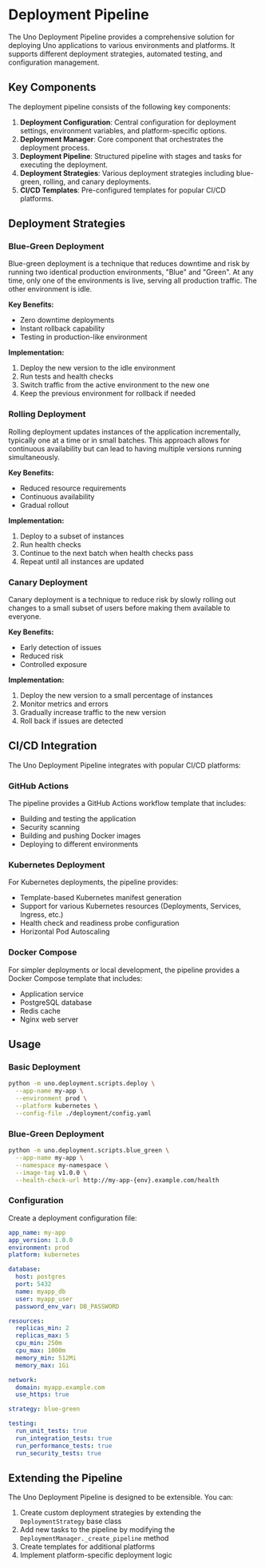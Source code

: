 # Deployment Pipeline

The Uno Deployment Pipeline provides a comprehensive solution for deploying Uno applications to various environments and platforms. It supports different deployment strategies, automated testing, and configuration management.

## Key Components

The deployment pipeline consists of the following key components:

1. **Deployment Configuration**: Central configuration for deployment settings, environment variables, and platform-specific options.
2. **Deployment Manager**: Core component that orchestrates the deployment process.
3. **Deployment Pipeline**: Structured pipeline with stages and tasks for executing the deployment.
4. **Deployment Strategies**: Various deployment strategies including blue-green, rolling, and canary deployments.
5. **CI/CD Templates**: Pre-configured templates for popular CI/CD platforms.

## Deployment Strategies

### Blue-Green Deployment

Blue-green deployment is a technique that reduces downtime and risk by running two identical production environments, "Blue" and "Green". At any time, only one of the environments is live, serving all production traffic. The other environment is idle.

**Key Benefits:**
- Zero downtime deployments
- Instant rollback capability
- Testing in production-like environment

**Implementation:**
1. Deploy the new version to the idle environment
2. Run tests and health checks
3. Switch traffic from the active environment to the new one
4. Keep the previous environment for rollback if needed

### Rolling Deployment

Rolling deployment updates instances of the application incrementally, typically one at a time or in small batches. This approach allows for continuous availability but can lead to having multiple versions running simultaneously.

**Key Benefits:**
- Reduced resource requirements
- Continuous availability
- Gradual rollout

**Implementation:**
1. Deploy to a subset of instances
2. Run health checks
3. Continue to the next batch when health checks pass
4. Repeat until all instances are updated

### Canary Deployment

Canary deployment is a technique to reduce risk by slowly rolling out changes to a small subset of users before making them available to everyone.

**Key Benefits:**
- Early detection of issues
- Reduced risk
- Controlled exposure

**Implementation:**
1. Deploy the new version to a small percentage of instances
2. Monitor metrics and errors
3. Gradually increase traffic to the new version
4. Roll back if issues are detected

## CI/CD Integration

The Uno Deployment Pipeline integrates with popular CI/CD platforms:

### GitHub Actions

The pipeline provides a GitHub Actions workflow template that includes:
- Building and testing the application
- Security scanning
- Building and pushing Docker images
- Deploying to different environments

### Kubernetes Deployment

For Kubernetes deployments, the pipeline provides:
- Template-based Kubernetes manifest generation
- Support for various Kubernetes resources (Deployments, Services, Ingress, etc.)
- Health check and readiness probe configuration
- Horizontal Pod Autoscaling

### Docker Compose

For simpler deployments or local development, the pipeline provides a Docker Compose template that includes:
- Application service
- PostgreSQL database
- Redis cache
- Nginx web server

## Usage

### Basic Deployment

```bash
python -m uno.deployment.scripts.deploy \
  --app-name my-app \
  --environment prod \
  --platform kubernetes \
  --config-file ./deployment/config.yaml
```

### Blue-Green Deployment

```bash
python -m uno.deployment.scripts.blue_green \
  --app-name my-app \
  --namespace my-namespace \
  --image-tag v1.0.0 \
  --health-check-url http://my-app-{env}.example.com/health
```

### Configuration

Create a deployment configuration file:

```yaml
app_name: my-app
app_version: 1.0.0
environment: prod
platform: kubernetes

database:
  host: postgres
  port: 5432
  name: myapp_db
  user: myapp_user
  password_env_var: DB_PASSWORD

resources:
  replicas_min: 2
  replicas_max: 5
  cpu_min: 250m
  cpu_max: 1000m
  memory_min: 512Mi
  memory_max: 1Gi

network:
  domain: myapp.example.com
  use_https: true

strategy: blue-green

testing:
  run_unit_tests: true
  run_integration_tests: true
  run_performance_tests: true
  run_security_tests: true
```

## Extending the Pipeline

The Uno Deployment Pipeline is designed to be extensible. You can:

1. Create custom deployment strategies by extending the `DeploymentStrategy` base class
2. Add new tasks to the pipeline by modifying the `DeploymentManager._create_pipeline` method
3. Create templates for additional platforms
4. Implement platform-specific deployment logic